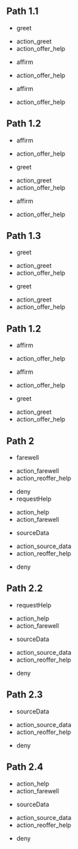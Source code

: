 ## Path 1.1
* greet
- action_greet
- action_offer_help
* affirm
- action_offer_help
* affirm 
- action_offer_help

## Path 1.2
* affirm 
- action_offer_help
* greet
- action_greet
- action_offer_help
* affirm
- action_offer_help

## Path 1.3
* greet
- action_greet
- action_offer_help
* greet
- action_greet
- action_offer_help

## Path 1.2
* affirm
- action_offer_help
* affirm 
- action_offer_help
* greet
- action_greet
- action_offer_help

## Path 2
* farewell
- action_farewell
- action_reoffer_help
* deny
* requestHelp
- action_help
- action_farewell
* sourceData
- action_source_data
- action_reoffer_help
* deny

## Path 2.2
* requestHelp
- action_help
- action_farewell
* sourceData
- action_source_data
- action_reoffer_help
* deny

## Path 2.3
* sourceData
- action_source_data
- action_reoffer_help
* deny

## Path 2.4
- action_help
- action_farewell
* sourceData
- action_source_data
- action_reoffer_help
* deny
